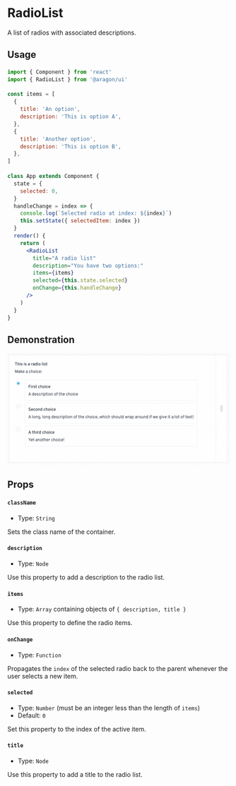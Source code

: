 # RadioList

A list of radios with associated descriptions.

## Usage <a href="#usage" id="usage"></a>

```jsx
import { Component } from 'react'
import { RadioList } from '@aragon/ui'

const items = [
  {
    title: 'An option',
    description: 'This is option A',
  },
  {
    title: 'Another option',
    description: 'This is option B',
  },
]

class App extends Component {
  state = {
    selected: 0,
  }
  handleChange = index => {
    console.log(`Selected radio at index: ${index}`)
    this.setState({ selectedItem: index })
  }
  render() {
    return (
      <RadioList
        title="A radio list"
        description="You have two options:"
        items={items}
        selected={this.state.selected}
        onChange={this.handleChange}
      />
    )
  }
}
```

## Demonstration

![](<../../../../.gitbook/assets/Schermata 2022-06-25 alle 23.12.01.png>)

## Props <a href="#props" id="props"></a>

#### `className` <a href="#classname" id="classname"></a>

* Type: `String`

Sets the class name of the container.

#### `description` <a href="#description" id="description"></a>

* Type: `Node`

Use this property to add a description to the radio list.

#### `items` <a href="#items" id="items"></a>

* Type: `Array` containing objects of `{ description, title }`

Use this property to define the radio items.

#### `onChange` <a href="#onchange" id="onchange"></a>

* Type: `Function`

Propagates the `index` of the selected radio back to the parent whenever the user selects a new item.

#### `selected` <a href="#selected" id="selected"></a>

* Type: `Number` (must be an integer less than the length of `items`)
* Default: `0`

Set this property to the index of the active item.

#### `title` <a href="#title" id="title"></a>

* Type: `Node`

Use this property to add a title to the radio list.
